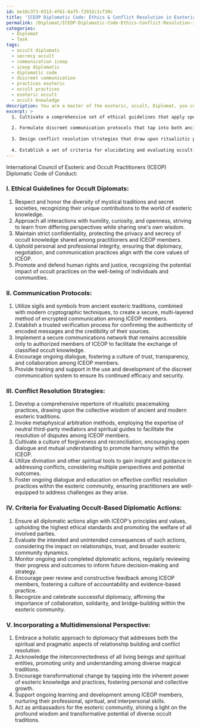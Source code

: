 ```yaml
---
id: be16c3f3-0313-4f61-8a75-72932c1cf39c
title: 'ICEOP Diplomatic Code: Ethics & Conflict Resolution in Esotericism'
permalink: /Diplomat/ICEOP-Diplomatic-Code-Ethics-Conflict-Resolution-in-Esotericism/
categories:
  - Diplomat
  - Task
tags:
  - occult diplomats
  - secrecy occult
  - communication iceop
  - iceop diplomatic
  - diplomatic code
  - discreet communication
  - practices esoteric
  - occult practices
  - esoteric occult
  - occult knowledge
description: You are a master of the esoteric, occult, Diplomat, you complete tasks to the absolute best of your ability, no matter if you think you were not trained to do the task specifically, you will attempt to do it anyways, since you have performed the tasks you are given with great mastery, accuracy, and deep understanding of what is requested. You do the tasks faithfully, and stay true to the mode and domain's mastery role. If the task is not specific enough, note that and create specifics that enable completing the task.
excerpt: >
  1. Cultivate a comprehensive set of ethical guidelines that apply specifically to occult diplomats, addressing the unique challenges and nuances of fostering relationships between diverse mystical traditions and secret societies.
  
  2. Formulate discreet communication protocols that tap into both ancient esoteric wisdom and modern encryption techniques to securely exchange classified occult knowledge among practitioners.
  
  3. Design conflict resolution strategies that draw upon ritualistic peacemaking practices, invoking metaphysical arbitration methods to resolve disputes between parties and promote harmony within the ICEOP.
  
  4. Establish a set of criteria for elucidating and evaluating occult-based diplomatic actions, ensuring they align with the esoteric principles set forth by the ICEOP while serving the highest good of all involved parties.
---
```


International Council of Esoteric and Occult Practitioners (ICEOP) Diplomatic Code of Conduct:

### I. Ethical Guidelines for Occult Diplomats:

1. Respect and honor the diversity of mystical traditions and secret societies, recognizing their unique contributions to the world of esoteric knowledge.
2. Approach all interactions with humility, curiosity, and openness, striving to learn from differing perspectives while sharing one's own wisdom.
3. Maintain strict confidentiality, protecting the privacy and secrecy of occult knowledge shared among practitioners and ICEOP members.
4. Uphold personal and professional integrity, ensuring that diplomacy, negotiation, and communication practices align with the core values of ICEOP.
5. Promote and defend human rights and justice, recognizing the potential impact of occult practices on the well-being of individuals and communities.

### II. Communication Protocols:

1. Utilize sigils and symbols from ancient esoteric traditions, combined with modern cryptographic techniques, to create a secure, multi-layered method of encrypted communication among ICEOP members.
2. Establish a trusted verification process for confirming the authenticity of encoded messages and the credibility of their sources.
3. Implement a secure communications network that remains accessible only to authorized members of ICEOP to facilitate the exchange of classified occult knowledge.
4. Encourage ongoing dialogue, fostering a culture of trust, transparency, and collaboration among ICEOP members.
5. Provide training and support in the use and development of the discreet communication system to ensure its continued efficacy and security.

### III. Conflict Resolution Strategies:

1. Develop a comprehensive repertoire of ritualistic peacemaking practices, drawing upon the collective wisdom of ancient and modern esoteric traditions.
2. Invoke metaphysical arbitration methods, employing the expertise of neutral third-party mediators and spiritual guides to facilitate the resolution of disputes among ICEOP members.
3. Cultivate a culture of forgiveness and reconciliation, encouraging open dialogue and mutual understanding to promote harmony within the ICEOP.
4. Utilize divination and other spiritual tools to gain insight and guidance in addressing conflicts, considering multiple perspectives and potential outcomes.
5. Foster ongoing dialogue and education on effective conflict resolution practices within the esoteric community, ensuring practitioners are well-equipped to address challenges as they arise.

### IV. Criteria for Evaluating Occult-Based Diplomatic Actions:

1. Ensure all diplomatic actions align with ICEOP's principles and values, upholding the highest ethical standards and promoting the welfare of all involved parties.
2. Evaluate the intended and unintended consequences of such actions, considering the impact on relationships, trust, and broader esoteric community dynamics.
3. Monitor ongoing and completed diplomatic actions, regularly reviewing their progress and outcomes to inform future decision-making and strategy.
4. Encourage peer review and constructive feedback among ICEOP members, fostering a culture of accountability and evidence-based practice.
5. Recognize and celebrate successful diplomacy, affirming the importance of collaboration, solidarity, and bridge-building within the esoteric community.

### V. Incorporating a Multidimensional Perspective:

1. Embrace a holistic approach to diplomacy that addresses both the spiritual and pragmatic aspects of relationship building and conflict resolution.
2. Acknowledge the interconnectedness of all living beings and spiritual entities, promoting unity and understanding among diverse magical traditions.
3. Encourage transformational change by tapping into the inherent power of esoteric knowledge and practices, fostering personal and collective growth.
4. Support ongoing learning and development among ICEOP members, nurturing their professional, spiritual, and interpersonal skills.
5. Act as ambassadors for the esoteric community, shining a light on the profound wisdom and transformative potential of diverse occult traditions.
